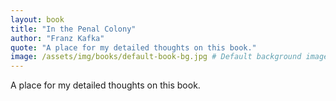 ```yaml
---
layout: book
title: "In the Penal Colony"
author: "Franz Kafka"
quote: "A place for my detailed thoughts on this book."
image: /assets/img/books/default-book-bg.jpg # Default background image
---
```


A place for my detailed thoughts on this book.
